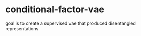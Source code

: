 # conditional-factor-vae

goal is to create a supervised vae that produced disentangled representations 
